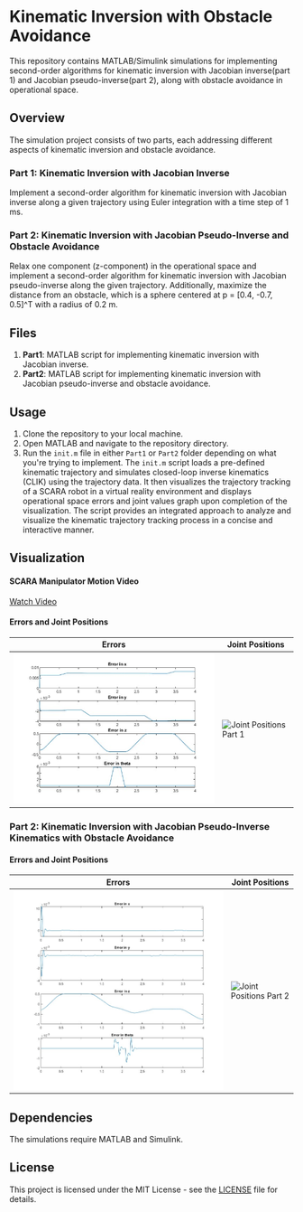 # Kinematic Inversion with Obstacle Avoidance

This repository contains MATLAB/Simulink simulations for implementing second-order algorithms for kinematic inversion with Jacobian inverse(part 1) and Jacobian pseudo-inverse(part 2), along with obstacle avoidance in operational space.

## Overview

The simulation project consists of two parts, each addressing different aspects of kinematic inversion and obstacle avoidance.

### Part 1: Kinematic Inversion with Jacobian Inverse

Implement a second-order algorithm for kinematic inversion with Jacobian inverse along a given trajectory using Euler integration with a time step of 1 ms.

### Part 2: Kinematic Inversion with Jacobian Pseudo-Inverse and Obstacle Avoidance

Relax one component (z-component) in the operational space and implement a second-order algorithm for kinematic inversion with Jacobian pseudo-inverse along the given trajectory. Additionally, maximize the distance from an obstacle, which is a sphere centered at p = [0.4, -0.7, 0.5]^T with a radius of 0.2 m.

## Files

1. **Part1**: MATLAB script for implementing kinematic inversion with Jacobian inverse.
2. **Part2**: MATLAB script for implementing kinematic inversion with Jacobian pseudo-inverse and obstacle avoidance.

## Usage

1. Clone the repository to your local machine.
2. Open MATLAB and navigate to the repository directory.
3. Run the `init.m` file in either `Part1` or `Part2` folder depending on what you're trying to implement.
   The `init.m` script loads a pre-defined kinematic trajectory and simulates closed-loop inverse kinematics (CLIK) using the trajectory data. It then visualizes the trajectory tracking of a SCARA robot in a virtual reality environment and displays operational space errors and joint values graph upon completion of the visualization. The script provides an integrated approach to analyze and visualize the kinematic trajectory tracking process in a concise and interactive manner. 
   
## Visualization

#### SCARA Manipulator Motion Video
[Watch Video](https://github.com/Amenephous/Kinematic-Inversion_SCARA/assets/48127920/128061cc-653a-476e-8ad1-a8d4ad30c890)

#### Errors and Joint Positions
| Errors | Joint Positions |
|--------|-----------------|
| ![Errors Part 1](https://raw.githubusercontent.com/Amenephous/Kinematic-Inversion_SCARA/main/part1/Findings/Error.jpg) | ![Joint Positions Part 1](https://raw.githubusercontent.com/Amenephous/Kinematic-Inversion_SCARA/main/part1/Findings/Joint_positions.jpg) |

### Part 2: Kinematic Inversion with Jacobian Pseudo-Inverse Kinematics with Obstacle Avoidance

#### Errors and Joint Positions
| Errors | Joint Positions |
|--------|-----------------|
| ![Errors Part 2](https://raw.githubusercontent.com/Amenephous/Kinematic-Inversion_SCARA/main/part2/Findings/Errors.jpg) | ![Joint Positions Part 2](https://raw.githubusercontent.com/Amenephous/Kinematic-Inversion_SCARA/main/part2/Findings/Joint_positions.jpg) |





## Dependencies

The simulations require MATLAB and Simulink.

## License

This project is licensed under the MIT License - see the [LICENSE](LICENSE) file for details.

